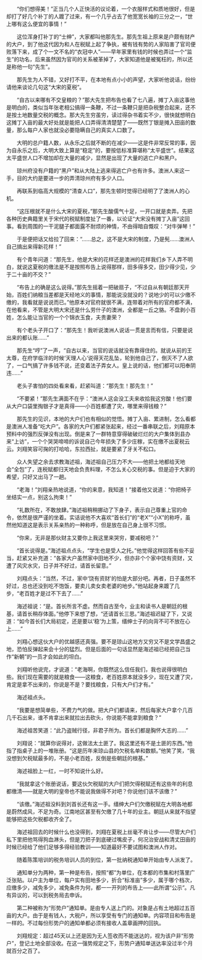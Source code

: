 　　“你们想得美！”正当几个人正快活的议论着，一个衣服样式和质地很好，但是却打了好几个补丁的人踱了过来，有一个几乎占去了他宽宽长袖的三分之一，“世上哪有这么便宜的事情！”

　　这位浑身打补丁的“士绅”，大家都叫他那先生。那先生祖上原来是户颇有财产的大户，到了他这代因为和人在税赋上起了争执，被有钱有势的人家陷害了官司便败落下来，成了个一文不名的“衣冠中人”——早年家里有钱的时候也弄过一个“监生”的功名，后来虽然因为官司的关系被革掉了，大家知道他是被冤枉的，所以还是称他一句“先生”。

　　那先生为人不错，又好打不平，在本地有点小小的声望，大家听他说话，纷纷请他来谈论几句这“大宋的夏税”。

　　“自古以来哪有不交皇粮的？”那大先生把布告也看了七八遍，摊丁入亩这事他是明白的，类似当年张老相公搞得一条鞭，不过一条鞭只是把杂税整合起来，还不是按土地数量交税的概念。那大先生穷虽穷，读过得杂书着实不少，很快就想明白这摊丁入亩的最大好处就是能把人口弄得清清楚楚了——既然丁银是摊入田亩的数量，那么每户人家也就没必要隐瞒自己的真实人口数了。

　　大明的总户籍人数，从永乐之后就不断的在减少——这是件非常反常的事，因为自永乐之后，大明大致上算是“稳定”的，要按低标准算堪称“太平盛世”。结果这太平盛世人口不增加却在大量的减少，显然是出现了大量的逃亡户和黑户。

　　琼州府没有户籍的“黑户”和从大陆上逃来得逃亡户也有许多。澳洲人来这一手，目的大约是要进一步的弄清琼州府有多少人口。

　　再联系到临高大规模的“清查人口”，那先生顿时觉得已经明了了澳洲人的心机。

　　“这压根就不是什么大宋的夏税，”那先生酸儒气十足，一开口就是卖弄。先把各种历史典籍里关于宋代的税赋制度扯了一番，以论证“大宋没有摊丁入亩”这回事。看到周围的一干泥腿子都面露不耐烦的神情，不由得暗自慨叹：“对牛弹琴！”

　　于是便把话又给拉了回来：“……总之，这不是大宋的制度，乃是髡……澳洲人自己搞出来得新花样！”

　　有个青年问道：“那先生，他是大宋的花样还是澳洲的花样我们乡下人弄不明白，就说这夏税的缴法是不是按照布告上说得那样，田多得多交，田少得少见，少于二十亩的不交？”

　　“布告上的确是这么说得。”那先生摇着一把破扇子，“不过自从有朝廷那天开始，百姓们纳粮当差都是天经地义的事情，那能说没就没的？说地少的可以少缴不缴的，我看就是说说而已。”他原本对官府就很不满，连带着对所有的官府都不满，在他看来，不管是大明大宋还是什么劳什子的澳洲，全都是一丘之貉。不盘剥小百姓，怎么能让当官的一个个锦衣玉食，夫贵妻荣？

　　有个老头子开口了：“那先生！我听说澳洲人说话一贯是言而有信，只要是说出来的都认账……”

　　那先生“哼”了一声，“自古以来，当官的说话就没有靠得住的。就说从前的王太尊，在府学临泮的时候‘天理人心’说得天花乱坠，轮到他自己了，倒灭不了人欲了，一口气搞了许多钱不说，还变着法子弄女人。皇上说的话，他们都可以阳奉阴违……”

　　老头子害怕的四处看来看，赶紧叫道：“那先生！那先生！”

　　“不要紧！”那先生满面不在乎：“澳洲人这会没工夫来收拾我这穷酸！他们要从大户口袋里掏银子才是真得——小百姓都遭了灾，哪里来得钱粮？”

　　那先生的见识，本地的大户们也有相似的觉悟。摊丁入亩、累进制，怎么看都是澳洲人准备“吃大户”。各家的大户们都紧张起来，经过一番串联之后，刘翔原本预料中的强烈反弹没有出现。倒是来了一群特意穿得破破烂烂的大户集体到县办来“上访”，一个个哭哭啼啼的诉说自己今年损失了多少庄稼，实在缴不出夏税云云。刘翔笑容可掬的打哈哈，东拉西扯，就是要紧了牙关不松口。

　　众人失望之余去求教海述祖，海述祖自己压力不大——他把土地都给天地会“全包”了，连税赋都归天地会负责料理，不怎么关心交税的事。但是迫于大家的希望，只好又出马了一趟。

　　“老海！”刘翔亲热地说道，“你的来意，我知道！”接着他又说道：“你把椅子坐结实一点，别这么拘束！”

　　“礼数所在，不敢放肆。”海述祖稍稍挪动了下身子，表示自己尊重上官的命令，依然是很严谨的坐着。实话说他不大喜欢“首长们”的“老X”“小X”的称呼，虽然他知道这是表示关系亲热的一种称呼，但是放在自己身上很不习惯。

　　“你来，无非是那伙财主又要你上我这里来哭穷，要减税吧？”

　　“首长说得是。”海述祖点点头，“学生也是受人之托。”他觉得这样回答有些不妥当，赶紧又补充道：“各家大户虽然家中田地不少，但亦非个个家中饶有资财，又遭了风灾水灾，日子并不好过，请首长留意。”

　　刘翔点头：“当然，不过，家中‘饶有资财’的怕是大部分吧。再者，日子虽然不好过，总也还没到吃不饱饭，要卖儿卖女卖老婆的地步。”他站起身来踱了几步，“老百姓才是过不下去了……”

　　海述祖说：“是。首长所言不虚。然而自古至今，业主和读书人是朝廷的根基，请首长稍存体面。”他停下来想了想，“还请首长三思。”海述祖迟疑了下，又说道：“如今首长们大局初定，还是要以‘稳’为上策，缙绅士子的向背不可不放在心上……”

　　刘翔心想这伙大户的优越感还真强。要不是琼山这地方又穷又不是文学昌盛之地，恐怕反弹起来会十分的猛烈。但是后面的一句话显然是海述祖已经把自己当作“新朝”的一员才会如此的坦白。

　　刘翔听他说完，才说道：“老海啊，你既然这么信任我们，我也说得很明白些。我们现在需要的就是粮食——这粮食，老百姓原本就没多少，现在又遭了灾，肯定是拿不出来的，你说是不是？要找粮食，只有大户们才有。”

　　海述祖点头。

　　“我要是想简单些，不费力气的做。把大户们都请来，然后每家大户拿个几百几千石出来，谁不肯拿出来就拉出去砍头，你说能不能拿到粮食？”

　　海述祖苦笑道：“此乃盗贼行径，非君子所为。首长们都是胸怀大志的……”

　　刘翔说：“就算你说得对，这做法太土匪了。我这里还有不是土匪的东西。”他指了指桌子上的一堆账册。“这是历年来琼山县的欠税名单和数额。”他笑了笑，“我没想到欠税赋最多的，不是小老百姓，反倒是些朝廷的根基。”

　　海述祖脸上一红，一时不知说什么好。

　　“我就拿这个账册说话，要这伙欠税赋的大户们把欠得税赋还有这些年的利息都缴清——就是大明的皇帝也不能说我做得不对吧？你说他们该不该缴？”

　　“该缴。”海述祖没料到刘首长还有这一手。缙绅大户们欠缴税赋在大明各地都是蔚然成风，不足为奇。江南地区甚至有欠缴了几十年的业主。朝廷从来就不指望能够把这些欠税都收齐全了。

　　海述祖回去的时候什么也没得到，刘翔在夏税上丝毫不肯让步——尽管大户们私下里把他骂得狗血淋头，但是刀把子到底硬过嘴皮子，何况治安战和清丈田亩的时候已经给了他们足够多得经验教训——知道最好不要试图和澳洲人作对。

　　随着陈策培训的税务培训人员的到位，第一批纳税通知单开始由专人派发了。

　　通知单分为两种，第一种是布告，按照“都”为单位，在本都的市集和村落里广泛张贴。以户主为单位，每户实有田地多少，折合“标准亩”多少，属于哪个档次，应缴多少，减免多少，减免条件为何，都一一开列的布告上——此所谓“公示”。凡有异议的，可以到税务局去申诉。

　　第二种被称为“形势户”通知单。是由专人送上门的。对象是占有土地超过五百亩的大户。由于是有钱人，大税户，所以享受有专门的通知单。内容项目和布告是一样的。不过每份形势户的通知单都必须有接收人盖章画押的回执。

　　刘翔规定：超过45天以上还是因为无人签收而不能送达的，视为该户非“形势户”，登记土地全部没收。在这一强势规定之下，形势户通知单送达率没过半个月就百分之百了。
